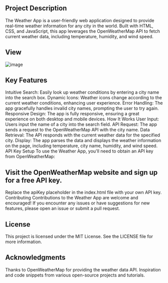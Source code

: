 ## Project Description
The Weather App is a user-friendly web application designed to provide real-time weather information for any city in the world. Built with HTML, CSS, and JavaScript, this app leverages the OpenWeatherMap API to fetch current weather data, including temperature, humidity, and wind speed.

## View
![image](https://github.com/srane1903/Weather_App/assets/143386356/e1f39fe6-5e2e-42dc-ae2b-ac07b7ef8233)


## Key Features
Intuitive Search: Easily look up weather conditions by entering a city name into the search box.
Dynamic Icons: Weather icons change according to the current weather conditions, enhancing user experience.
Error Handling: The app gracefully handles invalid city names, prompting the user to try again.
Responsive Design: The app is fully responsive, ensuring a great experience on both desktop and mobile devices.
How It Works
User Input: Users input the name of a city into the search field.
API Request: The app sends a request to the OpenWeatherMap API with the city name.
Data Retrieval: The API responds with the current weather data for the specified city.
Display: The app parses the data and displays the weather information on the page, including temperature, city name, humidity, and wind speed.
API Key Setup
To use the Weather App, you'll need to obtain an API key from OpenWeatherMap:

## Visit the OpenWeatherMap website and sign up for a free API key.
Replace the apiKey placeholder in the index.html file with your own API key.
Contributing
Contributions to the Weather App are welcome and encouraged! If you encounter any issues or have suggestions for new features, please open an issue or submit a pull request.

## License
This project is licensed under the MIT License. See the LICENSE file for more information.

## Acknowledgments
Thanks to OpenWeatherMap for providing the weather data API.
Inspiration and code snippets from various open-source projects and tutorials.
